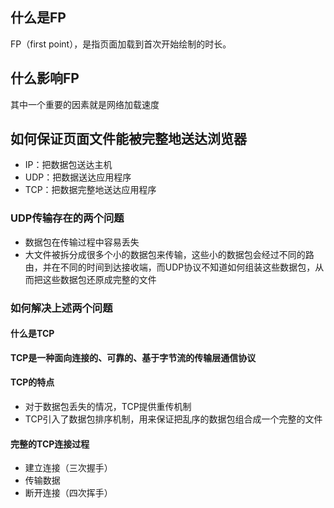 ## 什么是FP

FP（first point），是指页面加载到首次开始绘制的时长。

## 什么影响FP

其中一个重要的因素就是网络加载速度

## 如何保证页面文件能被完整地送达浏览器

* IP：把数据包送达主机
* UDP：把数据送达应用程序
* TCP：把数据完整地送达应用程序

### UDP传输存在的两个问题

* 数据包在传输过程中容易丢失
* 大文件被拆分成很多个小的数据包来传输，这些小的数据包会经过不同的路由，并在不同的时间到达接收端，而UDP协议不知道如何组装这些数据包，从而把这些数据包还原成完整的文件

### 如何解决上述两个问题

#### 什么是TCP

**TCP是一种面向连接的、可靠的、基于字节流的传输层通信协议**

#### TCP的特点

* 对于数据包丢失的情况，TCP提供重传机制
* TCP引入了数据包排序机制，用来保证把乱序的数据包组合成一个完整的文件

#### 完整的TCP连接过程

* 建立连接（三次握手）
* 传输数据
* 断开连接（四次挥手）